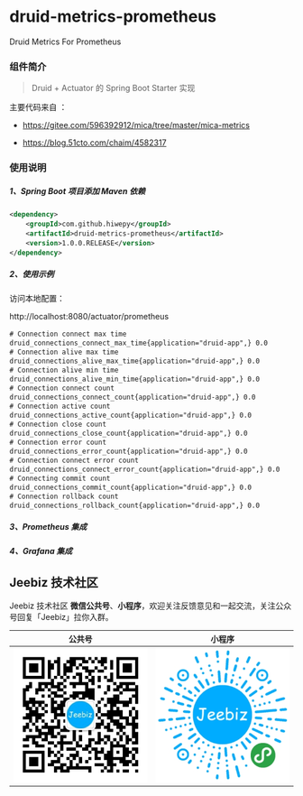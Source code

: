 # druid-metrics-prometheus
Druid Metrics For Prometheus

### 组件简介

> Druid + Actuator 的 Spring Boot Starter 实现
 
主要代码来自 ：

- https://gitee.com/596392912/mica/tree/master/mica-metrics

- https://blog.51cto.com/chaim/4582317

### 使用说明

##### 1、Spring Boot 项目添加 Maven 依赖

``` xml
<dependency>
	<groupId>com.github.hiwepy</groupId>
	<artifactId>druid-metrics-prometheus</artifactId>
	<version>1.0.0.RELEASE</version>
</dependency>
```

##### 2、使用示例

访问本地配置：

http://localhost:8080/actuator/prometheus

```
# Connection connect max time
druid_connections_connect_max_time{application="druid-app",} 0.0
# Connection alive max time
druid_connections_alive_max_time{application="druid-app",} 0.0
# Connection alive min time
druid_connections_alive_min_time{application="druid-app",} 0.0
# Connection connect count
druid_connections_connect_count{application="druid-app",} 0.0
# Connection active count
druid_connections_active_count{application="druid-app",} 0.0
# Connection close count
druid_connections_close_count{application="druid-app",} 0.0
# Connection error count
druid_connections_error_count{application="druid-app",} 0.0
# Connection connect error count
druid_connections_connect_error_count{application="druid-app",} 0.0
# Connecting commit count
druid_connections_commit_count{application="druid-app",} 0.0
# Connection rollback count
druid_connections_rollback_count{application="druid-app",} 0.0
```

##### 3、Prometheus 集成


##### 4、Grafana 集成


## Jeebiz 技术社区

Jeebiz 技术社区 **微信公共号**、**小程序**，欢迎关注反馈意见和一起交流，关注公众号回复「Jeebiz」拉你入群。

|公共号|小程序|
|---|---|
| ![](https://raw.githubusercontent.com/hiwepy/static/main/images/qrcode_for_gh_1d965ea2dfd1_344.jpg)| ![](https://raw.githubusercontent.com/hiwepy/static/main/images/gh_09d7d00da63e_344.jpg)|
